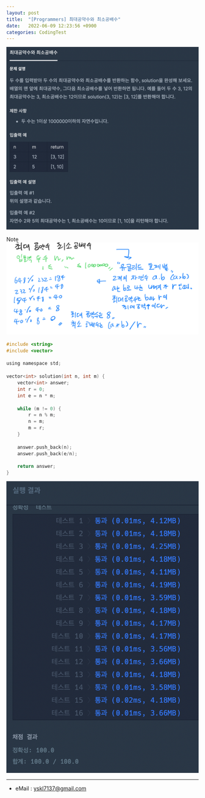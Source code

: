 ```yaml
---
layout: post
title:  "[Programmers] 최대공약수와 최소공배수"
date:   2022-06-09 12:23:56 +0900
categories: CodingTest
---
```


![Scr2](/img/220609/220609_4Scr2.png)

Note <br>
![noteImg](/img/220609/220609_4.PNG)


~~~ c
#include <string>
#include <vector>

using namespace std;

vector<int> solution(int n, int m) {
    vector<int> answer;
    int r = 0;
    int e = n * m;
    
    while (m != 0) {
        r = n % m;
        n = m;
        m = r;
    }
    
    answer.push_back(n);
    answer.push_back(e/n);
    
    return answer;
}
~~~

![Scr1](/img/220609/220609_4Scr1.png)

***
* eMail : <yskl7137@gmail.com>
